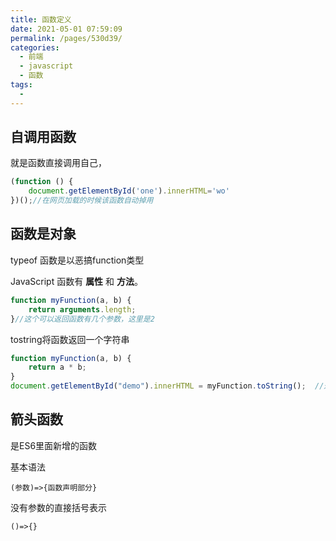 ```yaml
---
title: 函数定义
date: 2021-05-01 07:59:09
permalink: /pages/530d39/
categories:
  - 前端
  - javascript
  - 函数
tags:
  - 
---
```

## 自调用函数

就是函数直接调用自己，

```js
(function () {
    document.getElementById('one').innerHTML='wo'
})();//在网页加载的时候该函数自动掉用

```

## 函数是对象

typeof 函数是以恶搞function类型

JavaScript 函数有 **属性** 和 **方法**。

```js
function myFunction(a, b) {
    return arguments.length;
}//这个可以返回函数有几个参数，这里是2
```

tostring将函数返回一个字符串

```js
function myFunction(a, b) {
    return a * b;
}
document.getElementById("demo").innerHTML = myFunction.toString();  //返回的为function myFunction(a, b) { return a * b; }
```

## 箭头函数

是ES6里面新增的函数

基本语法

```
(参数)=>{函数声明部分}
```

没有参数的直接括号表示

```
()=>{}
```

